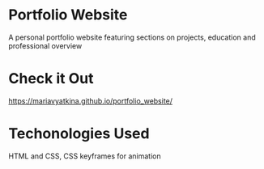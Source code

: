 # Portfolio Website
 A personal portfolio website featuring sections on projects, education and professional overview
 # Check it Out
 https://mariavyatkina.github.io/portfolio_website/
 # Techonologies Used
 HTML and CSS, CSS keyframes for animation
